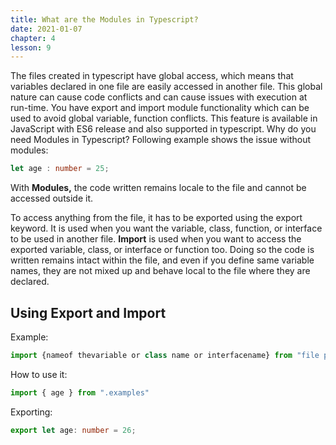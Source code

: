```yaml
---
title: What are the Modules in Typescript? 
date: 2021-01-07
chapter: 4
lesson: 9
---
```


The files created in typescript have global access, which means that variables declared in one file are easily accessed in another file. This global nature can cause code conflicts and can cause issues with execution at run-time. You have export and import module functionality which can be used to avoid global variable, function conflicts. This feature is available in JavaScript with ES6 release and also supported in typescript. Why do you need Modules in Typescript? Following example shows the issue without modules: 

```typescript
let age : number = 25;
```

With **Modules,** the code written remains locale to the file and cannot be accessed outside it. 

To access anything from the file, it has to be exported using the export keyword. It is used when you want the variable, class, function, or interface to be used in another file. **Import** is used when you want to access the exported variable, class, or interface or function too. Doing so the code is written remains intact within the file, and even if you define same variable names, they are not mixed up and behave local to the file where they are declared. 

## **Using Export and Import**

Example:

```typescript
import {nameof thevariable or class name or interfacename} from "file path here without.ts"
```

How to use it:

```typescript
import { age } from ".examples"
```

Exporting:

```typescript
export let age: number = 26;
```

